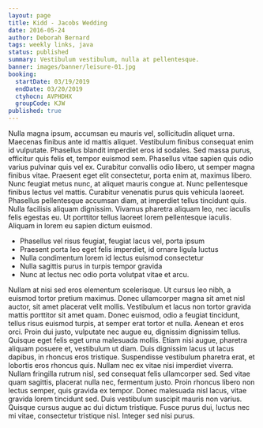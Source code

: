 ```yaml
---
layout: page
title: Kidd - Jacobs Wedding
date: 2016-05-24
author: Deborah Bernard
tags: weekly links, java
status: published
summary: Vestibulum vestibulum, nulla at pellentesque.
banner: images/banner/leisure-01.jpg
booking:
  startDate: 03/19/2019
  endDate: 03/20/2019
  ctyhocn: AVPHDHX
  groupCode: KJW
published: true
---
```

Nulla magna ipsum, accumsan eu mauris vel, sollicitudin aliquet urna. Maecenas finibus ante id mattis aliquet. Vestibulum finibus consequat enim id vulputate. Phasellus blandit imperdiet eros id sodales. Sed massa purus, efficitur quis felis et, tempor euismod sem. Phasellus vitae sapien quis odio varius pulvinar quis vel ex. Curabitur convallis odio libero, ut semper magna finibus vitae. Praesent eget elit consectetur, porta enim at, maximus libero.
Nunc feugiat metus nunc, at aliquet mauris congue at. Nunc pellentesque finibus lectus vel mattis. Curabitur venenatis purus quis vehicula laoreet. Phasellus pellentesque accumsan diam, at imperdiet tellus tincidunt quis. Nulla facilisis aliquam dignissim. Vivamus pharetra aliquam leo, nec iaculis felis egestas eu. Ut porttitor tellus laoreet lorem pellentesque iaculis. Aliquam in lorem eu sapien dictum euismod.

* Phasellus vel risus feugiat, feugiat lacus vel, porta ipsum
* Praesent porta leo eget felis imperdiet, id ornare ligula luctus
* Nulla condimentum lorem id lectus euismod consectetur
* Nulla sagittis purus in turpis tempor gravida
* Nunc at lectus nec odio porta volutpat vitae et arcu.

Nullam at nisi sed eros elementum scelerisque. Ut cursus leo nibh, a euismod tortor pretium maximus. Donec ullamcorper magna sit amet nisl auctor, sit amet placerat velit mollis. Vestibulum et lacus non tortor gravida mattis porttitor sit amet quam. Donec euismod, odio a feugiat tincidunt, tellus risus euismod turpis, at semper erat tortor et nulla. Aenean et eros orci. Proin dui justo, vulputate nec augue eu, dignissim dignissim tellus. Quisque eget felis eget urna malesuada mollis.
Etiam nisi augue, pharetra aliquam posuere et, vestibulum ut diam. Duis dignissim lacus ut lacus dapibus, in rhoncus eros tristique. Suspendisse vestibulum pharetra erat, et lobortis eros rhoncus quis. Nullam nec ex vitae nisi imperdiet viverra. Nullam fringilla rutrum nisl, sed consequat felis ullamcorper sed. Sed vitae quam sagittis, placerat nulla nec, fermentum justo. Proin rhoncus libero non lectus semper, quis gravida ex tempor. Donec malesuada nisl lacus, vitae gravida lorem tincidunt sed. Duis vestibulum suscipit mauris non varius. Quisque cursus augue ac dui dictum tristique. Fusce purus dui, luctus nec mi vitae, consectetur tristique nisl. Integer sed nisi purus.
